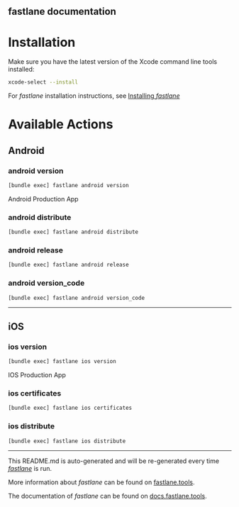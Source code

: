 fastlane documentation
----

# Installation

Make sure you have the latest version of the Xcode command line tools installed:

```sh
xcode-select --install
```

For _fastlane_ installation instructions, see [Installing _fastlane_](https://docs.fastlane.tools/#installing-fastlane)

# Available Actions

## Android

### android version

```sh
[bundle exec] fastlane android version
```

Android Production App

### android distribute

```sh
[bundle exec] fastlane android distribute
```



### android release

```sh
[bundle exec] fastlane android release
```



### android version_code

```sh
[bundle exec] fastlane android version_code
```



----


## iOS

### ios version

```sh
[bundle exec] fastlane ios version
```

IOS Production App

### ios certificates

```sh
[bundle exec] fastlane ios certificates
```



### ios distribute

```sh
[bundle exec] fastlane ios distribute
```



----

This README.md is auto-generated and will be re-generated every time [_fastlane_](https://fastlane.tools) is run.

More information about _fastlane_ can be found on [fastlane.tools](https://fastlane.tools).

The documentation of _fastlane_ can be found on [docs.fastlane.tools](https://docs.fastlane.tools).
